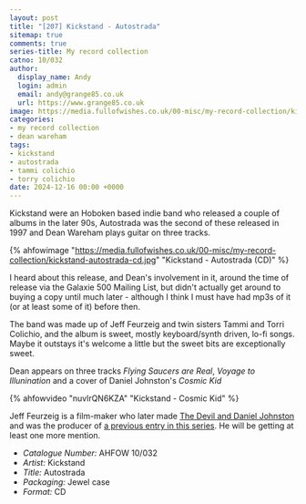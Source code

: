 ```yaml
---
layout: post
title: "[207] Kickstand - Autostrada"
sitemap: true
comments: true
series-title: My record collection
catno: 10/032
author:
  display_name: Andy
  login: admin
  email: andy@grange85.co.uk
  url: https://www.grange85.co.uk
image: https://media.fullofwishes.co.uk/00-misc/my-record-collection/kickstand-autostrada-cd.jpg
categories:
- my record collection
- dean wareham
tags:
- kickstand
- autostrada
- tammi colichio
- torry colichio
date: 2024-12-16 00:00 +0000
---
```

Kickstand were an Hoboken based indie band who released a couple of albums in the later 90s, Autostrada was the second of these released in 1997 and Dean Wareham plays guitar on three tracks.

{% ahfowimage "https://media.fullofwishes.co.uk/00-misc/my-record-collection/kickstand-autostrada-cd.jpg" "Kickstand - Autostrada (CD)" %}

I heard about this release, and Dean's involvement in it, around the time of release via the Galaxie 500 Mailing List, but didn't actually get around to buying a copy until much later - although I think I must have had mp3s of it (or at least some of it) before then.

The band was made up of Jeff Feurzeig and twin sisters Tammi and Torri Colichio, and the album is sweet, mostly keyboard/synth driven, lo-fi songs. Maybe it outstays it's welcome a little but the sweet bits are exceptionally sweet.

Dean appears on three tracks _Flying Saucers are Real_, _Voyage to Illunination_ and a cover of Daniel Johnston's _Cosmic Kid_

{% ahfowvideo "nuvlrQN6KZA" "Kickstand - Cosmic Kid" %}

Jeff Feurzeig is a film-maker who later made [The Devil and Daniel Johnston](https://en.wikipedia.org/wiki/The_Devil_and_Daniel_Johnston) and was the producer of [a previous entry in this series](/2024/08/05/my-record-collection-159-lys-guillorn-cd/). He will be getting at least one more mention.

 - *Catalogue Number:* AHFOW 10/032
 - *Artist:* Kickstand
 - *Title:* Autostrada
 - *Packaging:* Jewel case
 - *Format:* CD
